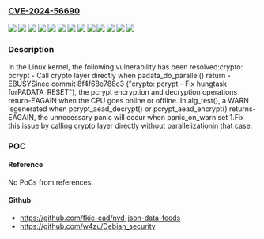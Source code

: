 ### [CVE-2024-56690](https://cve.mitre.org/cgi-bin/cvename.cgi?name=CVE-2024-56690)
![](https://img.shields.io/static/v1?label=Product&message=Linux&color=blue)
![](https://img.shields.io/static/v1?label=Version&message=&color=brightgreen)
![](https://img.shields.io/static/v1?label=Version&message=039fec48e062504f14845124a1a25eb199b2ddc0%20&color=brightgreen)
![](https://img.shields.io/static/v1?label=Version&message=372636debe852913529b1716f44addd94fff2d28%20&color=brightgreen)
![](https://img.shields.io/static/v1?label=Version&message=546c1796ad1ed0d87dab3c4b5156d75819be2316%20&color=brightgreen)
![](https://img.shields.io/static/v1?label=Version&message=6.7%20&color=brightgreen)
![](https://img.shields.io/static/v1?label=Version&message=8f4f68e788c3a7a696546291258bfa5fdb215523%20&color=brightgreen)
![](https://img.shields.io/static/v1?label=Version&message=c55fc098fd9d2dca475b82d00ffbcaf97879d77e%20&color=brightgreen)
![](https://img.shields.io/static/v1?label=Version&message=c9c1334697301c10e6918d747ed38abfbc0c96e7%20&color=brightgreen)
![](https://img.shields.io/static/v1?label=Version&message=e134f3aba98e6c801a693f540912c2d493718ddf%20&color=brightgreen)
![](https://img.shields.io/static/v1?label=Version&message=e97bf4ada7dddacd184c3e196bd063b0dc71b41d%20&color=brightgreen)
![](https://img.shields.io/static/v1?label=Version&message=fb2d3a50a8f29a3c66682bb426144f40e32ab818%20&color=brightgreen)
![](https://img.shields.io/static/v1?label=Vulnerability&message=n%2Fa&color=blue)

### Description

In the Linux kernel, the following vulnerability has been resolved:crypto: pcrypt - Call crypto layer directly when padata_do_parallel() return -EBUSYSince commit 8f4f68e788c3 ("crypto: pcrypt - Fix hungtask forPADATA_RESET"), the pcrypt encryption and decryption operations return-EAGAIN when the CPU goes online or offline. In alg_test(), a WARN isgenerated when pcrypt_aead_decrypt() or pcrypt_aead_encrypt() returns-EAGAIN, the unnecessary panic will occur when panic_on_warn set 1.Fix this issue by calling crypto layer directly without parallelizationin that case.

### POC

#### Reference
No PoCs from references.

#### Github
- https://github.com/fkie-cad/nvd-json-data-feeds
- https://github.com/w4zu/Debian_security

